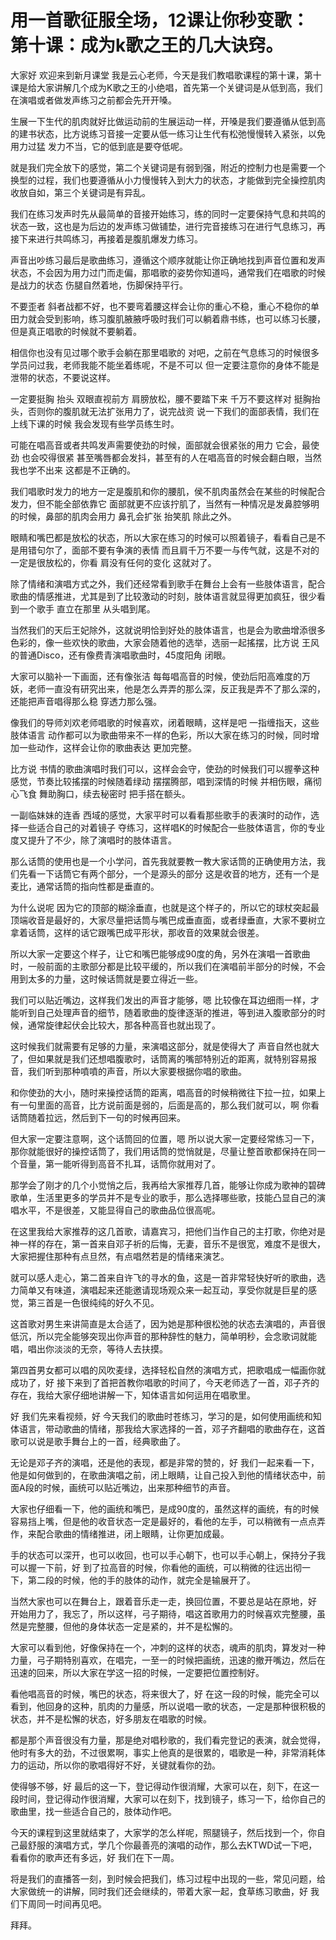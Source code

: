 # 用一首歌征服全场，12课让你秒变歌：第十课：成为k歌之王的几大诀窍。

大家好 欢迎来到新月课堂 我是云心老师，今天是我们教唱歌课程的第十课，第十课是给大家讲解几个成为K歌之王的小绝唱，首先第一个关键词是从低到高，我们在演唱或者做发声练习之前都会先开开嗓。

生展一下生代的肌肉就好比做运动前的生展运动一样，开嗓是我们要遵循从低到高的建书状态，比方说练习音接一定要从低一练习让生代有松弛慢慢转入紧张，以免用力过猛 发力不当，它的低到底是要夺低呢。

就是我们完全放下的感觉，第二个关键词是有弱到强，附近的控制力也是需要一个换型的过程，我们也要遵循从小力慢慢转入到大力的状态，才能做到完全操控肌肉 收放自如，第三个关键词是有异乱。

我们在练习发声时先从最简单的音接开始练习，练的同时一定要保持气息和共鸣的状态一致，这也是为后边的发声练习做铺垫，进行完音接练习在进行气息练习，再接下来进行共鸣练习，再接着是腹肌爆发力练习。

声音出吵练习最后是歌曲练习，遵循这个顺序就能让你正确地找到声音位置和发声状态，不会因为用力过门而走偏，那唱歌的姿势你知道吗，通常我们在唱歌的时候是战力的状态 伤腿自然着地，伤脚保持平行。

不要歪者 斜者战都不好，也不要弯着腰这样会让你的重心不稳，重心不稳你的单田力就会受到影响，练习腹肌腋腋呼吸时我们可以躺着鼎书练，也可以练习长腰，但是真正唱歌的时候就不要躺着。

相信你也没有见过哪个歌手会躺在那里唱歌的 对吧，之前在气息练习的时候很多学员问过我，老师我能不能坐着练呢，不是不可以 但一定要注意你的身体不能是泄带的状态，不要说这样。

一定要挺胸 抬头 双眼直视前方 肩膀放松，腰不要踏下来 千万不要这样对 挺胸抬头，否则你的腹肌就无法扩张用力了，说完战资 说一下我们的面部表情，我们在上线下课的时候 我会发现有些学员练生时。

可能在唱高音或者共鸣发声需要使劲的时候，面部就会很紧张的用力 它会，最使劲 也会咬得很紧 甚至嘴唇都会发抖，甚至有的人在唱高音的时候会翻白眼，当然我也学不出来 这都是不正确的。

我们唱歌时发力的地方一定是腹肌和你的腰肌，侯不肌肉虽然会在某些的时候配合发力，但不能全部依靠它 面部就更不应该拧肌了，当然有一种情况是发鼻腔够明的时候，鼻部的肌肉会用力 鼻孔会扩张 抬笑肌 除此之外。

眼睛和嘴巴都是放松的状态，所以大家在练习的时候可以照着镜子，看看自己是不是用错句尔了，面部不要有争演的表情 而且肩千万不要一与传气就，这是不对的 一定是很放松的，你看 肩没有任何的变化 这就对了。

除了情绪和演唱方式之外，我们还经常看到歌手在舞台上会有一些肢体语言，配合歌曲的情感推进，尤其是到了比较激动的时刻，肢体语言就显得更加疯狂，很少看到一个歌手 直立在那里 从头唱到尾。

当然我们的天后王妃除外，这就说明恰到好处的肢体语言，也是会为歌曲增添很多色彩的，像一些欢快的歌曲，大家会随着他的选举，选丽一起搖摆，比方说 王风的普通Disco，还有像费青演唱歌曲时，45度阳角 闭眼。

大家可以脑补一下画面，还有像张洁 每每唱高音的时候，使劲后阳高难度的万妖，老师一直没有研究出来，他是怎么弄弄的那么深，反正我是弄不了那么深的，还能把声音唱得那么稳 穿透力那么强。

像我们的导师刘欢老师唱歌的时候喜欢，闭着眼睛，这样是吧 一指缠指天，这些肢体语言 动作都可以为歌曲带来不一样的色彩，所以大家在练习的时候，同时增加一些动作，这样会让你的歌曲表达 更加完整。

比方说 书情的歌曲演唱时我们可以，这样会会守，使劲的时候我们可以握拳这种感觉，节奏比较搖摆的时候随着绿动 摆摆腾部，唱到深情的时候 并相伤眼，痛彻心飞食 舞助胸口，续去秘密时 把手搭在额头。

一副临妹妹的连香 西域的感觉，大家平时可以看看那些歌手的表演时的动作，选择一些适合自己的对着镜子 夺练习，这样唱K的时候配合一些肢体语言，你的专业度又提升了不少，除了演唱时的肢体语言。

那么话筒的使用也是一个小学问，首先我就要教一教大家话筒的正确使用方法，我们先看一下话筒它有两个部分，一个是源头的部分 这是收音的地方，还有一个是麦比，通常话筒的指向性都是垂直的。

为什么说呢 因为它的顶部的糊涂垂直，也就是这个样子的，所以它的球杖突起最顶端收音是最好的，大家尽量把话筒与嘴巴成垂直面，或者绿垂直，大家不要树立拿着话筒，这样的话它跟嘴巴成平形状，那收音的效果就会很差。

所以大家一定要这个样子，让它和嘴巴能够成90度的角，另外在演唱一首歌曲时，一般前面的主歌部分都是比较平缓的，所以我们在演唱前半部分的时候，不会用到太多的力量，这时候话筒就是要立得近一些。

我们可以贴近嘴边，这样我们发出的声音才能够，嗯 比较像在耳边细雨一样，才能听到自己处理声音的细节，随着歌曲的旋律逐渐的推进，等到进入腹歌部分的时候，通常旋律起伏会比较大，那各种高音也就出现了。

这时候我们就需要有足够的力量，来演唱这部分，就是使得大了 声音自然也就大了，但如果就是我们还想唱腹歌时，话筒离的嘴部特别近的距离，就特别容易报音，我们听到那种噴噴的声音，所以大家要根据你唱的歌曲。

和你使劲的大小，随时来操控话筒的距离，唱高音的时候稍微往下拉一拉，如果上有一句里面的高音，比方说前面是弱的，后面是高的，那么我们就可以，啊 你看 话筒随着拉远，然后到下一句的时候再回来。

但大家一定要注意啊，这个话筒回的位置，嗯 所以说大家一定要经常练习一下，那你就能很好的操控话筒了，我们用话筒的觉悄就是，尽量让整首歌都保持在同一个音量，第一能听得到高音不扎耳，话筒你就用对了。

那学会了刚才的几个小觉悄之后，我再给大家推荐几首，能够让你成为歌神的碧碑歌单，生活里更多的学员并不是专业的歌手，那么选择哪些歌，技能凸显自己的演唱水平，不是很差，又能显得自己的歌曲品位很高呢。

在这里我给大家推荐的这几首歌，请嘉宾习，把他们当作自己的主打歌，你绝对是神一样的存在，第一首来自邓子祈的后悔，无妻，音乐不是很宽，难度不是很大，大家把握住那种有点旦然，有点唱然若是的情绪来演艺。

就可以感人走心，第二首来自许飞的寻水的鱼，这是一首非常轻快好听的歌曲，选力简单又有味道，演唱起来还能邀请现场观众来一起互动，享受你就是巨星的感觉，第三首是一色很纯纯的好久不见。

这首歌对男生来讲简直是太合适了，因为她是那种很松弛的状态去演唱的，声音很低沉，所以完全能够突现出你声音的那种辞性的魅力，简单明秒，会念歌词就能唱，唱出你淡淡的无奈，等待人去扶摸。

第四首男女都可以唱的风吹麦绿，选择轻松自然的演唱方式，把歌唱成一幅画你就成功了，好 接下来到了首把首教你唱歌的时间了，今天老师选了一首，邓子齐的存在，我给大家仔细地讲解一下，知体语言如何运用在唱歌里。

好 我们先来看视频，好 今天我们的歌曲时苍练习，学习的是，如何使用画统和知体语言，带动歌曲的情绪，那我给大家选择的一首，邓子齐翻唱的歌曲存在，这首歌可以说是歌手舞台上的一首，经典歌曲了。

无论是邓子齐的演唱，还是他的表现，都是非常的赞的，好 我们一起来看一下，他是如何做到的，在歌曲演唱之前，闭上眼睛，让自己投入到他的情绪状态中，前面A段的时候，画统可以贴近嘴边，出来那种细节的声音。

大家也仔细看一下，他的画统和嘴巴，是成90度的，虽然这样的画统，有的时候容易挡上嘴，但是他的收音状态一定是最好的，看他的左手，可以稍微有一点点弄作，来配合歌曲的情绪推进，闭上眼睛，让你更加成最。

手的状态可以深开，也可以收回，也可以手心朝下，也可以手心朝上，保持分子我可以握一下前，好 到了拉高音的时候，你看他的画统，可以稍微的往远出彻一下，第二段的时候，他的手的肢体的动作，就完全是输展开了。

当然大家也可以在舞台上，跟着音乐走一走，换回位置，不要总是站在原地，好 开始用力了，我忘了，所以这样，弓子期待，唱这首歌用力的时候喜欢完整腰，虽然是完整腰，但他的身体状态一定是紧的，并不是松懈的。

大家可以看到他，好像保持在一个，冲刺的这样的状态，魂声的肌肉，算发对一种力量，弓子期特别喜欢，在唱完，一至一的时候把画统，迅速的撤开嘴边，然后在迅速的回来，所以大家在学这一招的时候，一定要把位置控制好。

看他唱高音的时候，嘴巴的状态，将来很大了，好 在这一段的时候，能完全可以看到，他回身的这种，肌肉的力量感，所以说唱一歌的状态，一定是那种很积极的状态，并不是松懈的状态，好多朋友在唱歌的时候。

都是那个声音很没有力量，那是绝对唱秒歌的，我们看完登记的表演，就会觉得，他时有多大的劲，不过很累啊，事实上他真的是很累的，唱歌是一种，非常消耗体力的运动，所以你的歌唱得好不好，关键就看你的劲。

使得够不够，好 最后的这一下，登记得动作很消耀，大家可以在，刻下，在这一段时间，登记得动作很消耀，大家可以在刻下，找到镜子，练习一下，给你自己的歌曲里，找一些适合自己的，肢体动作吧。

今天的课程到这里就结束了，大家学的怎么样呢，照腿镜子，然后找到一个，你自己最舒服的演唱方式，学几个你最善亮的演唱的动作，那么去KTWD试一下吧，看看你的歌声还有多远，好 我们在下一周。

将是我们的直播答一刻，到时候会把我们，练习过程中出现的一些，常见问题，给大家做统一的讲解，同时我们还会继续的，带着大家一起，食草练习歌曲，好 我们下周同一时间再见吧。

拜拜。